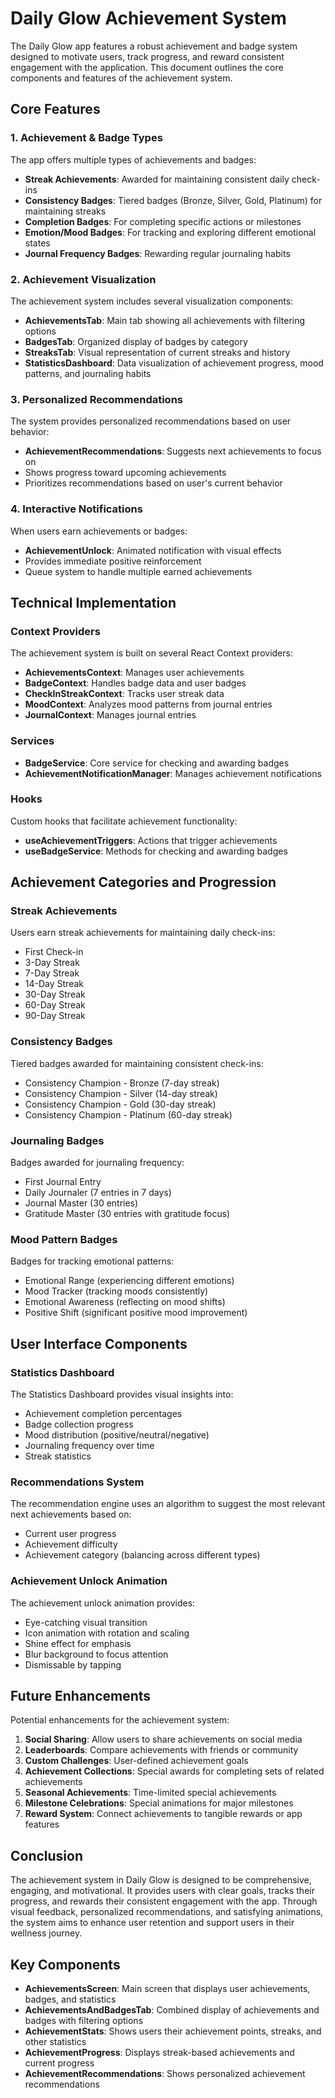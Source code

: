 # Daily Glow Achievement System

The Daily Glow app features a robust achievement and badge system designed to motivate users, track progress, and reward consistent engagement with the application. This document outlines the core components and features of the achievement system.

## Core Features

### 1. Achievement & Badge Types

The app offers multiple types of achievements and badges:

- **Streak Achievements**: Awarded for maintaining consistent daily check-ins
- **Consistency Badges**: Tiered badges (Bronze, Silver, Gold, Platinum) for maintaining streaks
- **Completion Badges**: For completing specific actions or milestones
- **Emotion/Mood Badges**: For tracking and exploring different emotional states
- **Journal Frequency Badges**: Rewarding regular journaling habits

### 2. Achievement Visualization

The achievement system includes several visualization components:

- **AchievementsTab**: Main tab showing all achievements with filtering options
- **BadgesTab**: Organized display of badges by category
- **StreaksTab**: Visual representation of current streaks and history
- **StatisticsDashboard**: Data visualization of achievement progress, mood patterns, and journaling habits

### 3. Personalized Recommendations

The system provides personalized recommendations based on user behavior:

- **AchievementRecommendations**: Suggests next achievements to focus on
- Shows progress toward upcoming achievements
- Prioritizes recommendations based on user's current behavior

### 4. Interactive Notifications

When users earn achievements or badges:

- **AchievementUnlock**: Animated notification with visual effects
- Provides immediate positive reinforcement
- Queue system to handle multiple earned achievements

## Technical Implementation

### Context Providers

The achievement system is built on several React Context providers:

- **AchievementsContext**: Manages user achievements
- **BadgeContext**: Handles badge data and user badges
- **CheckInStreakContext**: Tracks user streak data
- **MoodContext**: Analyzes mood patterns from journal entries
- **JournalContext**: Manages journal entries

### Services

- **BadgeService**: Core service for checking and awarding badges
- **AchievementNotificationManager**: Manages achievement notifications

### Hooks

Custom hooks that facilitate achievement functionality:

- **useAchievementTriggers**: Actions that trigger achievements
- **useBadgeService**: Methods for checking and awarding badges

## Achievement Categories and Progression

### Streak Achievements

Users earn streak achievements for maintaining daily check-ins:
- First Check-in
- 3-Day Streak
- 7-Day Streak
- 14-Day Streak
- 30-Day Streak
- 60-Day Streak
- 90-Day Streak

### Consistency Badges

Tiered badges awarded for maintaining consistent check-ins:
- Consistency Champion - Bronze (7-day streak)
- Consistency Champion - Silver (14-day streak)
- Consistency Champion - Gold (30-day streak)
- Consistency Champion - Platinum (60-day streak)

### Journaling Badges

Badges awarded for journaling frequency:
- First Journal Entry
- Daily Journaler (7 entries in 7 days)
- Journal Master (30 entries)
- Gratitude Master (30 entries with gratitude focus)

### Mood Pattern Badges

Badges for tracking emotional patterns:
- Emotional Range (experiencing different emotions)
- Mood Tracker (tracking moods consistently)
- Emotional Awareness (reflecting on mood shifts)
- Positive Shift (significant positive mood improvement)

## User Interface Components

### Statistics Dashboard

The Statistics Dashboard provides visual insights into:
- Achievement completion percentages
- Badge collection progress
- Mood distribution (positive/neutral/negative)
- Journaling frequency over time
- Streak statistics

### Recommendations System

The recommendation engine uses an algorithm to suggest the most relevant next achievements based on:
- Current user progress
- Achievement difficulty
- Achievement category (balancing across different types)

### Achievement Unlock Animation

The achievement unlock animation provides:
- Eye-catching visual transition
- Icon animation with rotation and scaling
- Shine effect for emphasis
- Blur background to focus attention
- Dismissable by tapping

## Future Enhancements

Potential enhancements for the achievement system:

1. **Social Sharing**: Allow users to share achievements on social media
2. **Leaderboards**: Compare achievements with friends or community
3. **Custom Challenges**: User-defined achievement goals
4. **Achievement Collections**: Special awards for completing sets of related achievements
5. **Seasonal Achievements**: Time-limited special achievements
6. **Milestone Celebrations**: Special animations for major milestones
7. **Reward System**: Connect achievements to tangible rewards or app features

## Conclusion

The achievement system in Daily Glow is designed to be comprehensive, engaging, and motivational. It provides users with clear goals, tracks their progress, and rewards their consistent engagement with the app. Through visual feedback, personalized recommendations, and satisfying animations, the system aims to enhance user retention and support users in their wellness journey.

## Key Components

- **AchievementsScreen**: Main screen that displays user achievements, badges, and statistics
- **AchievementsAndBadgesTab**: Combined display of achievements and badges with filtering options
- **AchievementStats**: Shows users their achievement points, streaks, and other statistics
- **AchievementProgress**: Displays streak-based achievements and current progress
- **AchievementRecommendations**: Shows personalized achievement recommendations 